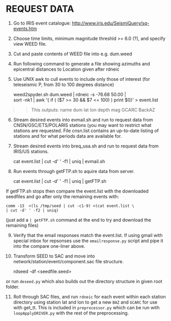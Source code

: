 # REQUEST DATA

1. Go to IRIS event catalogue: http://www.iris.edu/SeismiQuery/sq-events.htm
2. Choose time limits,  minimum magnitude threshld >= 6.0 (?), and specify view  WEED file.
3. Cut and paste contents of WEED file into e.g. dum.weed
4. Run following command to generate a file showing azimuths and epicentral distances to Location given after rdneic
5. Use UNIX awk to cull events to include only those of interest (for teleseismic P, from 30 to 100 degrees distance)
    
    weed2spyder.sh dum.weed | rdneic -s -76.68 50.00 | \
	sort -nk1 | awk '{ if ( ($7 >= 30 && $7 <= 100) ) print $0}' > event.list

>> This outputs: name dum lat lon depth mag GCARC BackAZ

6. Stream desired events into evmail.sh and run to request data from CNSN/GSC/ETS/POLARIS stations (you may 
want to restrict what stations are requested. File cnsn.list contains an up-to-date listing of stations and 
for what periods data are available for.
7. Stream desired events into breq_usa.sh and run to request data from IRIS/US stations.

    cat event.list | cut -d' ' -f1 | uniq | evmail.sh

8. Run events through getFTP.sh to aquire data from server.
 
    cat event.list | cut -d' ' -f1 | uniq | getFTP.sh	

If getFTP.sh stops then compare the event.list with the downloaded seedfiles
and go after only the remaining events with:

	comm -13  <(ls /tmp/seed | cut -c1-9) <(cat event.list \
	| cut -d' ' -f2 | uniq)  

(just add a `| getFTP.sh` command at the end to try and download the remaining files)

9. Verify that the email responses match the event.list. If using gmail with special inbox for repsonses use the `emailresponse.py` script and pipe it into the compare one-liner above.

10. Transform SEED to SAC and move into network/station/event/component.sac file structure. 
   
    rdseed -df <seedfile.seed>

or run `deseed.py` which also builds out the directory structure in given root folder.

11. Roll through SAC files, and run `rdneic` for each event within each station directory using station lat and lon to get a new `BAZ` and `GCARC` for use with get_tt.  This is included in `preprocessor.py` which can be run with `loopApplyDRIVER.py` with the rest of the preprocessing.
